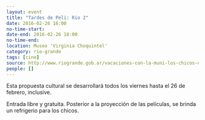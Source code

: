 ```yaml
---
layout: event 
title: "Tardes de Peli: Rio 2"
date: 2016-02-26 16:00
no-time-start: 
date-end: 2016-02-26 18:00
no-time-end: 
location: Museo 'Virginia Choquintel'
category: rio-grande
tags: [cine]
source: http://www.riogrande.gob.ar/vacaciones-con-la-muni-los-chicos-disfrutaron-de-las-tardes-de-peli-en-el-museo/
people: []
---
```


Esta propuesta cultural se desarrollará todos los viernes hasta el 26 de febrero, inclusive.

Entrada libre y gratuita. Posterior a la proyección de las películas, se brinda un refrigerio para los chicos.
